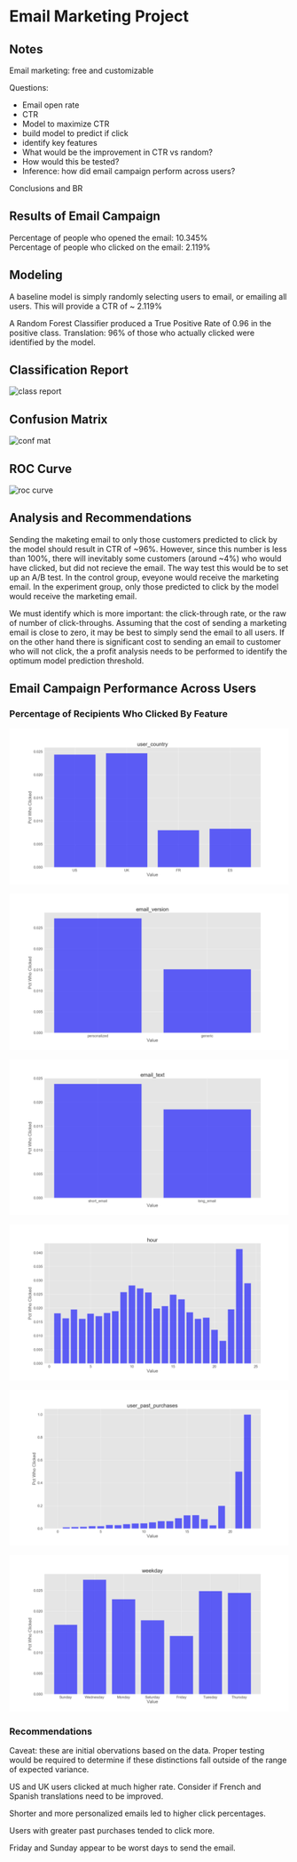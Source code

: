 # Email Marketing Project


## Notes
Email marketing: free and customizable

Questions:
* Email open rate
* CTR
* Model to maximize CTR
 * build model to predict if click
 * identify key features
* What would be the improvement in CTR vs random?
* How would this be tested?
* Inference: how did email campaign perform across users?

Conclusions and BR

## Results of Email Campaign
Percentage of people who opened the email: 10.345%  
Percentage of people who clicked on the email: 2.119%

## Modeling
A baseline model is simply randomly selecting users to email, or emailing all users. This will provide a CTR of ~ 2.119%

A Random Forest Classifier produced a True Positive Rate of 0.96 in the positive class. Translation: 96% of those who actually clicked were identified by the model.

## Classification Report

![class report](figures/email_classifier_class_report.png "Classification Report")

## Confusion Matrix

![conf mat](figures/email_classifier_conf_mat.png "Confusion Matrix")

## ROC Curve

![roc curve](figures/email_classifier_roc_curve.png "ROC Curve")

## Analysis and Recommendations

Sending the maketing email to only those customers predicted to click by the model should result in CTR of ~96%. However, since this number is less than 100%, there will inevitably some customers (around ~4%) who would have clicked, but did not recieve the email. The way test this would be to set up an A/B test. In the control group, eveyone would receive the marketing email. In the experiment group, only those predicted to click by the model would receive the marketing email.

We must identify which is more important: the click-through rate, or the raw of number of click-throughs. Assuming that the cost of sending a marketing email is close to zero, it may be best to simply send the email to all users. If on the other hand there is significant cost to sending an email to customer who will not click, the a profit analysis needs to be performed to identify the optimum model prediction threshold. 

## Email Campaign Performance Across Users

### Percentage of Recipients Who Clicked By Feature

![country](figures/country.png "Country")

![version](figures/email_version.png "Email Version")

![text](figures/email_text.png "Email Text")

![hour](figures/hour.png "Hour")

![purchases](figures/purchases.png "Purchases")

![weekday](figures/weekday.png "Weekday")

### Recommendations

Caveat: these are initial obervations based on the data. Proper testing would be required to determine if these distinctions fall outside of the range of expected variance.

US and UK users clicked at much higher rate. Consider if French and Spanish translations need to be improved.

Shorter and more personalized emails led to higher click percentages.

Users with greater past purchases tended to click more.

Friday and Sunday appear to be worst days to send the email.